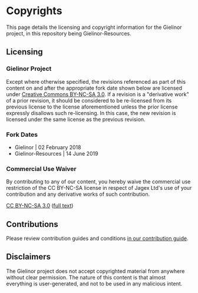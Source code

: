 # Copyrights

This page details the licensing and copyright information for the Gielinor project, in this repository being Gielinor-Resources.

## Licensing

### Gielinor Project

Except where otherwise specified, the revisions referenced as part of this content on and after the appropriate fork date shown below are licensed under [ Creative Commons BY-NC-SA 3.0](https://creativecommons.org/licenses/by-nc-sa/3.0/). If a revision is a "derivative work" of a prior revision, it should be considered to be re-licensed from its previous license to the license aforementioned unless the prior license expressly disallows such re-licensing. In this case, the new revision is licensed under the same license as the previous revision.

### Fork Dates

- Gielinor | 02 February 2018
- Gielinor-Resources | 14 June 2019

### Commercial Use Waiver

By contributing to any of our content, you hereby waive the commercial use restriction of the CC BY-NC-SA license in respect of Jagex Ltd's use of your contribution and any derivative works of such contribution. 

[CC BY-NC-SA 3.0](https://creativecommons.org/licenses/by-nc-sa/3.0/) ([full text](https://creativecommons.org/licenses/by-nc-sa/3.0/legalcode))

## Contributions

Please review contribution guides and conditions [in our contribution guide](CONTRIBUTING.md).

## Disclaimers

The Gielinor project does not accept copyrighted material from anywhere without clear permission. The nature of this content is that almost everything is user-generated, and not to be used in any malicious intent.